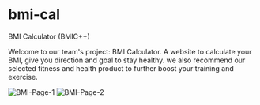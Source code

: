 # bmi-cal
BMI Calculator (BMIC++)

Welcome to our team's project: BMI Calculator. A website to calculate your BMI, give you direction and goal to stay healthy. we also recommend our selected fitness and health product to further boost your training and exercise.

![BMI-Page-1](https://user-images.githubusercontent.com/85978193/230576974-aa25ed80-889a-4bb7-9b7b-eebafbc1fb60.jpg)
![BMI-Page-2](https://user-images.githubusercontent.com/85978193/230576993-c913ecc6-aedd-473a-877a-5bab43f90c61.jpg)
